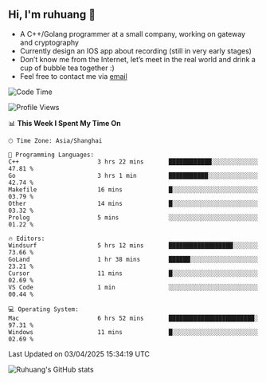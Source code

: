 ## Hi, I'm ruhuang 👋

- A C++/Golang programmer at a small company, working on gateway and cryptography
- Currently design an IOS app about recording (still in very early stages)
- Don’t know me from the Internet, let’s meet in the real world and drink a cup of bubble tea together :)
- Feel free to contact me via [email](mailto:ruhuang2001@gmail.com)
<!--START_SECTION:waka-->
![Code Time](http://img.shields.io/badge/Code%20Time-422%20hrs%2018%20mins-blue)

![Profile Views](http://img.shields.io/badge/Profile%20Views-0-blue)

📊 **This Week I Spent My Time On** 

```text
🕑︎ Time Zone: Asia/Shanghai

💬 Programming Languages: 
C++                      3 hrs 22 mins       ████████████░░░░░░░░░░░░░   47.81 % 
Go                       3 hrs 1 min         ███████████░░░░░░░░░░░░░░   42.74 % 
Makefile                 16 mins             █░░░░░░░░░░░░░░░░░░░░░░░░   03.79 % 
Other                    14 mins             █░░░░░░░░░░░░░░░░░░░░░░░░   03.32 % 
Prolog                   5 mins              ░░░░░░░░░░░░░░░░░░░░░░░░░   01.22 % 

🔥 Editors: 
Windsurf                 5 hrs 12 mins       ██████████████████░░░░░░░   73.66 % 
GoLand                   1 hr 38 mins        ██████░░░░░░░░░░░░░░░░░░░   23.21 % 
Cursor                   11 mins             █░░░░░░░░░░░░░░░░░░░░░░░░   02.69 % 
VS Code                  1 min               ░░░░░░░░░░░░░░░░░░░░░░░░░   00.44 % 

💻 Operating System: 
Mac                      6 hrs 52 mins       ████████████████████████░   97.31 % 
Windows                  11 mins             █░░░░░░░░░░░░░░░░░░░░░░░░   02.69 % 
```


 Last Updated on 03/04/2025 15:34:19 UTC
<!--END_SECTION:waka-->

![Ruhuang's GitHub stats](https://github-readme-stats.vercel.app/api?username=ruhuang2001&count_private=true&hide_title=true&show_icons=true&theme=vue)

